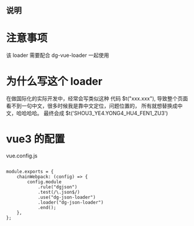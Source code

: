 ## 说明

# 注意事项

该 loader 需要配合 dg-vue-loader 一起使用

# 为什么写这个 loader

在做国际化的实际开发中，经常会写类似这种 代码 $t("xxx.xxx"), 导致整个页面看不到一句中文，很多时候我是靠中文定位，问题位置的，
所有就想替换成中文，哈哈哈哈。
最终会成 $t('SHOU3_YE4.YONG4_HU4_FEN1_ZU3')

# vue3 的配置

vue.config.js

```

module.exports = {
	chainWebpack: (config) => {
		config.module
			.rule("dgjson")
			.test(/\.json$/)
			.use("dg-json-loader")
			.loader("dg-json-loader")
			.end();
	},
};





```

